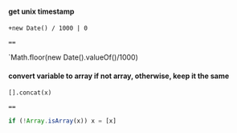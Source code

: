 #### get unix timestamp

`+new Date() / 1000 | 0`

`==`

`Math.floor(new Date().valueOf()/1000)

#### convert variable to array if not array, otherwise, keep it the same

`[].concat(x)`

`==`

```js
if (!Array.isArray(x)) x = [x]
```

